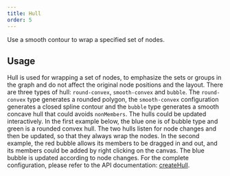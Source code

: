 ```yaml
---
title: Hull
order: 5
---
```


Use a smooth contour to wrap a specified set of nodes.

## Usage

Hull is used for wrapping a set of nodes, to emphasize the sets or groups in the graph and do not affect the original node positions and the layout. There are three types of hull: `round-convex`, `smooth-convex` and `bubble`. The `round-convex` type generates a rounded polygon, the `smooth-convex` configuration generates a closed spline contour and the `bubble` type generates a smooth concave hull that could avoids `nonMembers`. The hulls could be updated interactively. In the first example below, the blue one is of bubble type and green is a rounded convex hull. The two hulls listen for node changes and then be updated, so that they always wrap the nodes. In the second example, the red bubble allows its members to be dragged in and out, and its members could be added by right clicking on the canvas. The blue bubble is updated according to node changes. For the complete configuration, please refer to the API documentation: [createHull](/en/docs/api/graph-func/hull#createhullcfg-hullcfg).
